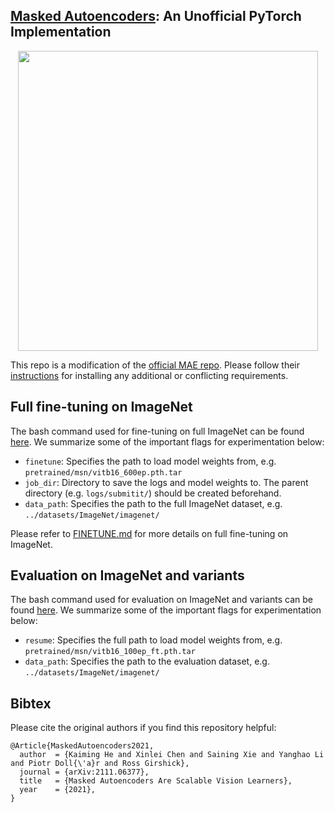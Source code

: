 ## [Masked Autoencoders](https://arxiv.org/abs/2111.06377): An Unofficial PyTorch Implementation

<p align="center">
  <img src="https://user-images.githubusercontent.com/11435359/146857310-f258c86c-fde6-48e8-9cee-badd2b21bd2c.png" width="480">
</p>

This repo is a modification of the [official MAE repo](https://github.com/facebookresearch/mae). Please follow their [instructions](https://github.com/facebookresearch/mae#masked-autoencoders-a-pytorch-implementation) for installing any additional or conflicting requirements.

## Full fine-tuning on ImageNet

The bash command used for fine-tuning on full ImageNet can be found [here](https://github.com/Aaditya-Singh/mae/blob/main/commands/FT-MSN-IN.sh). We summarize some of the important flags for experimentation below:

* `finetune`: Specifies the path to load model weights from, e.g. `pretrained/msn/vitb16_600ep.pth.tar`
* `job_dir`: Directory to save the logs and model weights to. The parent directory (e.g. `logs/submitit/`) should be created beforehand.
* `data_path`: Specifies the path to the full ImageNet dataset, e.g. `../datasets/ImageNet/imagenet/`

Please refer to [FINETUNE.md](https://github.com/facebookresearch/mae/blob/main/FINETUNE.md) for more details on full fine-tuning on ImageNet.

## Evaluation on ImageNet and variants

The bash command used for evaluation on ImageNet and variants can be found [here](https://github.com/Aaditya-Singh/mae/blob/main/commands/Eval-MSN-IN.sh). We summarize some of the important flags for experimentation below:

* `resume`: Specifies the full path to load model weights from, e.g. `pretrained/msn/vitb16_100ep_ft.pth.tar`
* `data_path`: Specifies the path to the evaluation dataset, e.g. `../datasets/ImageNet/imagenet/`

## Bibtex
Please cite the original authors if you find this repository helpful:
```
@Article{MaskedAutoencoders2021,
  author  = {Kaiming He and Xinlei Chen and Saining Xie and Yanghao Li and Piotr Doll{\'a}r and Ross Girshick},
  journal = {arXiv:2111.06377},
  title   = {Masked Autoencoders Are Scalable Vision Learners},
  year    = {2021},
}
```
